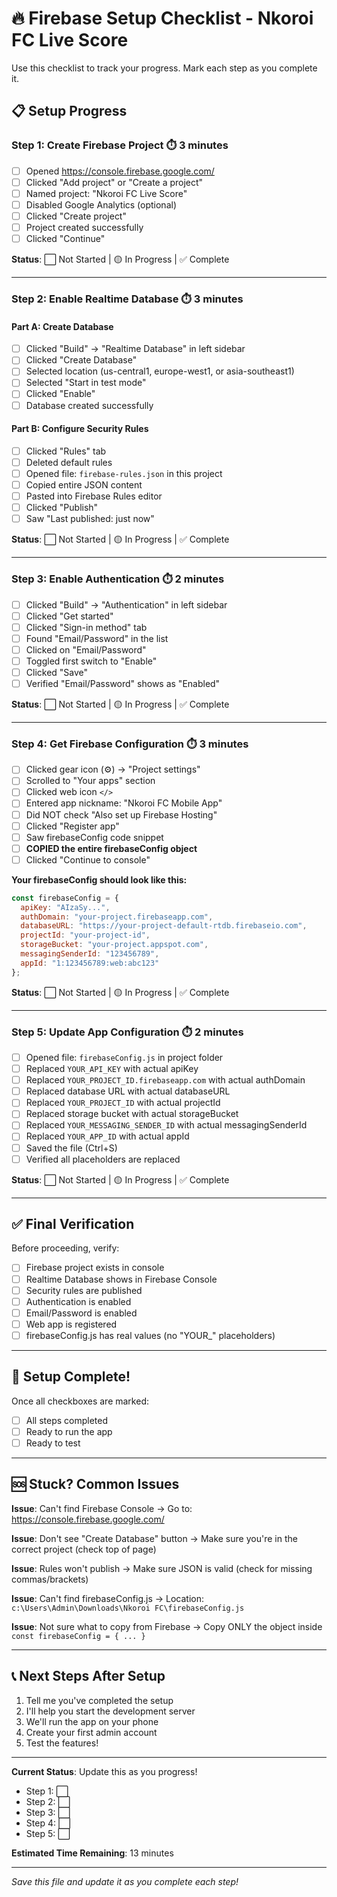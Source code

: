 # 🔥 Firebase Setup Checklist - Nkoroi FC Live Score

Use this checklist to track your progress. Mark each step as you complete it.

## 📋 Setup Progress

### Step 1: Create Firebase Project ⏱️ 3 minutes
- [ ] Opened https://console.firebase.google.com/
- [ ] Clicked "Add project" or "Create a project"
- [ ] Named project: "Nkoroi FC Live Score"
- [ ] Disabled Google Analytics (optional)
- [ ] Clicked "Create project"
- [ ] Project created successfully
- [ ] Clicked "Continue"

**Status**: ⬜ Not Started | 🟡 In Progress | ✅ Complete

---

### Step 2: Enable Realtime Database ⏱️ 3 minutes

#### Part A: Create Database
- [ ] Clicked "Build" → "Realtime Database" in left sidebar
- [ ] Clicked "Create Database"
- [ ] Selected location (us-central1, europe-west1, or asia-southeast1)
- [ ] Selected "Start in test mode"
- [ ] Clicked "Enable"
- [ ] Database created successfully

#### Part B: Configure Security Rules
- [ ] Clicked "Rules" tab
- [ ] Deleted default rules
- [ ] Opened file: `firebase-rules.json` in this project
- [ ] Copied entire JSON content
- [ ] Pasted into Firebase Rules editor
- [ ] Clicked "Publish"
- [ ] Saw "Last published: just now"

**Status**: ⬜ Not Started | 🟡 In Progress | ✅ Complete

---

### Step 3: Enable Authentication ⏱️ 2 minutes
- [ ] Clicked "Build" → "Authentication" in left sidebar
- [ ] Clicked "Get started"
- [ ] Clicked "Sign-in method" tab
- [ ] Found "Email/Password" in the list
- [ ] Clicked on "Email/Password"
- [ ] Toggled first switch to "Enable"
- [ ] Clicked "Save"
- [ ] Verified "Email/Password" shows as "Enabled"

**Status**: ⬜ Not Started | 🟡 In Progress | ✅ Complete

---

### Step 4: Get Firebase Configuration ⏱️ 3 minutes
- [ ] Clicked gear icon (⚙️) → "Project settings"
- [ ] Scrolled to "Your apps" section
- [ ] Clicked web icon `</>`
- [ ] Entered app nickname: "Nkoroi FC Mobile App"
- [ ] Did NOT check "Also set up Firebase Hosting"
- [ ] Clicked "Register app"
- [ ] Saw firebaseConfig code snippet
- [ ] **COPIED the entire firebaseConfig object**
- [ ] Clicked "Continue to console"

**Your firebaseConfig should look like this:**
```javascript
const firebaseConfig = {
  apiKey: "AIzaSy...",
  authDomain: "your-project.firebaseapp.com",
  databaseURL: "https://your-project-default-rtdb.firebaseio.com",
  projectId: "your-project-id",
  storageBucket: "your-project.appspot.com",
  messagingSenderId: "123456789",
  appId: "1:123456789:web:abc123"
};
```

**Status**: ⬜ Not Started | 🟡 In Progress | ✅ Complete

---

### Step 5: Update App Configuration ⏱️ 2 minutes
- [ ] Opened file: `firebaseConfig.js` in project folder
- [ ] Replaced `YOUR_API_KEY` with actual apiKey
- [ ] Replaced `YOUR_PROJECT_ID.firebaseapp.com` with actual authDomain
- [ ] Replaced database URL with actual databaseURL
- [ ] Replaced `YOUR_PROJECT_ID` with actual projectId
- [ ] Replaced storage bucket with actual storageBucket
- [ ] Replaced `YOUR_MESSAGING_SENDER_ID` with actual messagingSenderId
- [ ] Replaced `YOUR_APP_ID` with actual appId
- [ ] Saved the file (Ctrl+S)
- [ ] Verified all placeholders are replaced

**Status**: ⬜ Not Started | 🟡 In Progress | ✅ Complete

---

## ✅ Final Verification

Before proceeding, verify:
- [ ] Firebase project exists in console
- [ ] Realtime Database shows in Firebase Console
- [ ] Security rules are published
- [ ] Authentication is enabled
- [ ] Email/Password is enabled
- [ ] Web app is registered
- [ ] firebaseConfig.js has real values (no "YOUR_" placeholders)

---

## 🎉 Setup Complete!

Once all checkboxes are marked:
- [ ] All steps completed
- [ ] Ready to run the app
- [ ] Ready to test

---

## 🆘 Stuck? Common Issues

**Issue**: Can't find Firebase Console
→ Go to: https://console.firebase.google.com/

**Issue**: Don't see "Create Database" button
→ Make sure you're in the correct project (check top of page)

**Issue**: Rules won't publish
→ Make sure JSON is valid (check for missing commas/brackets)

**Issue**: Can't find firebaseConfig.js
→ Location: `c:\Users\Admin\Downloads\Nkoroi FC\firebaseConfig.js`

**Issue**: Not sure what to copy from Firebase
→ Copy ONLY the object inside `const firebaseConfig = { ... }`

---

## 📞 Next Steps After Setup

1. Tell me you've completed the setup
2. I'll help you start the development server
3. We'll run the app on your phone
4. Create your first admin account
5. Test the features!

---

**Current Status**: Update this as you progress!
- Step 1: ⬜
- Step 2: ⬜
- Step 3: ⬜
- Step 4: ⬜
- Step 5: ⬜

**Estimated Time Remaining**: 13 minutes

---

*Save this file and update it as you complete each step!*

